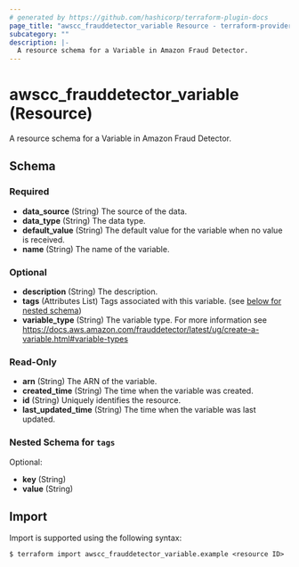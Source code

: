```yaml
---
# generated by https://github.com/hashicorp/terraform-plugin-docs
page_title: "awscc_frauddetector_variable Resource - terraform-provider-awscc"
subcategory: ""
description: |-
  A resource schema for a Variable in Amazon Fraud Detector.
---
```


# awscc_frauddetector_variable (Resource)

A resource schema for a Variable in Amazon Fraud Detector.



<!-- schema generated by tfplugindocs -->
## Schema

### Required

- **data_source** (String) The source of the data.
- **data_type** (String) The data type.
- **default_value** (String) The default value for the variable when no value is received.
- **name** (String) The name of the variable.

### Optional

- **description** (String) The description.
- **tags** (Attributes List) Tags associated with this variable. (see [below for nested schema](#nestedatt--tags))
- **variable_type** (String) The variable type. For more information see https://docs.aws.amazon.com/frauddetector/latest/ug/create-a-variable.html#variable-types

### Read-Only

- **arn** (String) The ARN of the variable.
- **created_time** (String) The time when the variable was created.
- **id** (String) Uniquely identifies the resource.
- **last_updated_time** (String) The time when the variable was last updated.

<a id="nestedatt--tags"></a>
### Nested Schema for `tags`

Optional:

- **key** (String)
- **value** (String)

## Import

Import is supported using the following syntax:

```shell
$ terraform import awscc_frauddetector_variable.example <resource ID>
```
